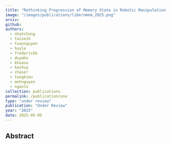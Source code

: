 ```yaml
---
title: "Rethinking Progression of Memory State in Robotic Manipulation: An Object-Centric Perspective"
image: "/images/publications/liberomem_2025.png"
arxiv:
github:
authors:
  - nhatchung
  - taiseih
  - toannguyen
  - huyle
  - frederickb
  - duymhn
  - khoavo
  - kashuy
  - chaser
  - tungkieu
  - anhnguyen
  - nganle
collection: publications
permalink: /publication/uno
type: "under review"
publication: "Under Review"
year: "2025"
date: 2025-05-05
---
```


<!-- <button class="btn btn-round btn-sm btn-ghost-blue" onclick="location.href='https://arxiv.org/abs/2312.09507'">arXiv</button> -->

## Abstract
